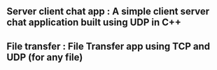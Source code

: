 ## Server client chat app : A simple client server chat application built using UDP in C++
## File transfer  : File Transfer app using TCP and UDP (for any file)

